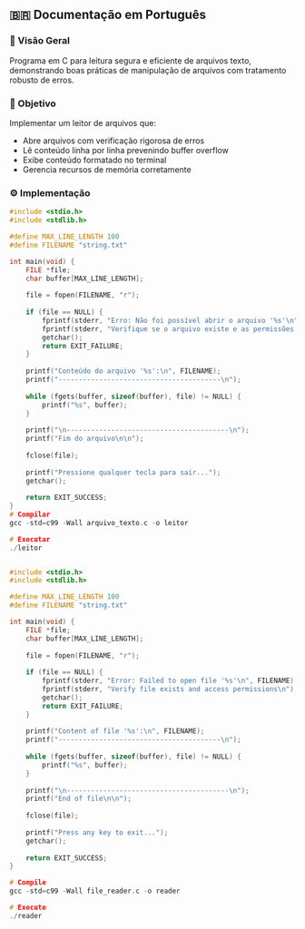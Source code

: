 ## 🇧🇷 Documentação em Português

### 📌 Visão Geral
Programa em C para leitura segura e eficiente de arquivos texto, demonstrando boas práticas de manipulação de arquivos com tratamento robusto de erros.

### 🎯 Objetivo
Implementar um leitor de arquivos que:
- Abre arquivos com verificação rigorosa de erros
- Lê conteúdo linha por linha prevenindo buffer overflow
- Exibe conteúdo formatado no terminal
- Gerencia recursos de memória corretamente

### ⚙️ Implementação
```c
#include <stdio.h>
#include <stdlib.h>

#define MAX_LINE_LENGTH 100
#define FILENAME "string.txt"

int main(void) {
    FILE *file;
    char buffer[MAX_LINE_LENGTH];
    
    file = fopen(FILENAME, "r");
    
    if (file == NULL) {
        fprintf(stderr, "Erro: Não foi possível abrir o arquivo '%s'\n", FILENAME);
        fprintf(stderr, "Verifique se o arquivo existe e as permissões de acesso\n");
        getchar();
        return EXIT_FAILURE;
    }
    
    printf("Conteúdo do arquivo '%s':\n", FILENAME);
    printf("----------------------------------------\n");
    
    while (fgets(buffer, sizeof(buffer), file) != NULL) {
        printf("%s", buffer);
    }
    
    printf("\n----------------------------------------\n");
    printf("Fim do arquivo\n\n");
    
    fclose(file);
    
    printf("Pressione qualquer tecla para sair...");
    getchar();
    
    return EXIT_SUCCESS;
}
# Compilar
gcc -std=c99 -Wall arquivo_texto.c -o leitor

# Executar
./leitor


#include <stdio.h>
#include <stdlib.h>

#define MAX_LINE_LENGTH 100
#define FILENAME "string.txt"

int main(void) {
    FILE *file;
    char buffer[MAX_LINE_LENGTH];
    
    file = fopen(FILENAME, "r");
    
    if (file == NULL) {
        fprintf(stderr, "Error: Failed to open file '%s'\n", FILENAME);
        fprintf(stderr, "Verify file exists and access permissions\n");
        getchar();
        return EXIT_FAILURE;
    }
    
    printf("Content of file '%s':\n", FILENAME);
    printf("----------------------------------------\n");
    
    while (fgets(buffer, sizeof(buffer), file) != NULL) {
        printf("%s", buffer);
    }
    
    printf("\n----------------------------------------\n");
    printf("End of file\n\n");
    
    fclose(file);
    
    printf("Press any key to exit...");
    getchar();
    
    return EXIT_SUCCESS;
}

# Compile
gcc -std=c99 -Wall file_reader.c -o reader

# Execute
./reader


